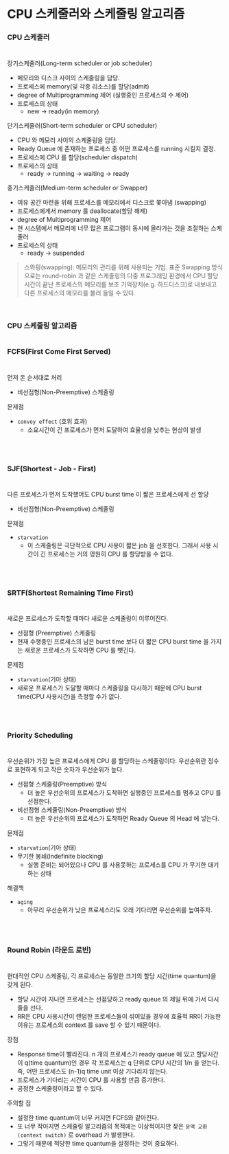 # CPU 스케줄러와 스케줄링 알고리즘


### CPU 스케줄러
#
장기스케줄러(Long-term scheduler or job scheduler)
* 메모리와 디스크 사이의 스케줄링을 담당.
* 프로세스에 memory(및 각종 리소스)를 할당(admit)
* degree of Multiprogramming 제어
(실행중인 프로세스의 수 제어)
* 프로세스의 상태
  * new -> ready(in memory)


단기스케줄러(Short-term scheduler or CPU scheduler)
* CPU 와 메모리 사이의 스케줄링을 담당.
* Ready Queue 에 존재하는 프로세스 중 어떤 프로세스를 running 시킬지 결정.
* 프로세스에 CPU 를 할당(scheduler dispatch)
* 프로세스의 상태
  * ready -> running -> waiting -> ready

중기스케줄러(Medium-term scheduler or Swapper)
* 여유 공간 마련을 위해 프로세스를 메모리에서 디스크로 쫓아냄 (swapping)
* 프로세스에게서 memory 를 deallocate(할당 해제)
* degree of Multiprogramming 제어
* 현 시스템에서 메모리에 너무 많은 프로그램이 동시에 올라가는 것을 조절하는 스케줄러
* 프로세스의 상태
  * ready -> suspended

> 스와핑(swapping): 메모리의 관리를 위해 사용되는 기법. 표준 Swapping 방식으로는 round-robin 과 같은 스케줄링의 다중 프로그래밍 환경에서 CPU 할당 시간이 끝난 프로세스의 메모리를 보조 기억장치(e.g. 하드디스크)로 내보내고 다른 프로세스의 메모리를 불러 들일 수 있다.

<br>

### CPU 스케줄링 알고리즘
#

### FCFS(First Come First Served)
#
먼저 온 순서대로 처리
* 비선점형(Non-Preemptive) 스케줄링

문제점
* `convoy effect` (호위 효과)
  * 소요시간이 긴 프로세스가 먼저 도달하여 효율성을 낮추는 현상이 발생

<br>
<br>


### SJF(Shortest - Job - First)
#
다른 프로세스가 먼저 도착했어도 CPU burst time 이 짧은 프로세스에게 선 할당
* 비선점형(Non-Preemptive) 스케줄링

문제점
* `starvation`
  * 이 스케줄링은 극단적으로 CPU 사용이 짧은 job 을 선호한다. 그래서 사용 시간이 긴 프로세스는 거의 영원히 CPU 를 할당받을 수 없다.

<br>
<br>


### SRTF(Shortest Remaining Time First)
#
새로운 프로세스가 도착할 때마다 새로운 스케줄링이 이루어진다.
* 선점형 (Preemptive) 스케줄링
* 현재 수행중인 프로세스의 남은 burst time 보다 더 짧은 CPU burst time 을 가지는 새로운 프로세스가 도착하면 CPU 를 뺏긴다.

문제점
* `starvation`(기아 상태)
* 새로운 프로세스가 도달할 때마다 스케줄링을 다시하기 때문에 CPU burst time(CPU 사용시간)을 측정할 수가 없다.

<br>
<br>


### Priority Scheduling
#
우선순위가 가장 높은 프로세스에게 CPU 를 할당하는 스케줄링이다. 우선순위란 정수로 표현하게 되고 작은 숫자가 우선순위가 높다.
* 선점형 스케줄링(Preemptive) 방식
  * 더 높은 우선순위의 프로세스가 도착하면 실행중인 프로세스를 멈추고 CPU 를 선점한다.
* 비선점형 스케줄링(Non-Preemptive) 방식
  * 더 높은 우선순위의 프로세스가 도착하면 Ready Queue 의 Head 에 넣는다.

문제점
* `starvation`(기아 상태)
* 무기한 봉쇄(Indefinite blocking)
  * 실행 준비는 되어있으나 CPU 를 사용못하는 프로세스를 CPU 가 무기한 대기하는 상태

해결책
* `aging`
  * 아무리 우선순위가 낮은 프로세스라도 오래 기다리면 우선순위를 높여주자.

<br>
<br>

### Round Robin (라운드 로빈)
#
현대적인 CPU 스케줄링, 각 프로세스는 동일한 크기의 할당 시간(time quantum)을 갖게 된다.
* 할당 시간이 지나면 프로세스는 선점당하고 ready queue 의 제일 뒤에 가서 다시 줄을 선다.
* RR은 CPU 사용시간이 랜덤한 프로세스들이 섞여있을 경우에 효율적
RR이 가능한 이유는 프로세스의 context 를 save 할 수 있기 때문이다.

장점
* Response time이 빨라진다.
n 개의 프로세스가 ready queue 에 있고 할당시간이 q(time quantum)인 경우 각 프로세스는 q 단위로 CPU 시간의 1/n 을 얻는다. 즉, 어떤 프로세스도 (n-1)q time unit 이상 기다리지 않는다.
* 프로세스가 기다리는 시간이 CPU 를 사용할 만큼 증가한다.
* 공정한 스케줄링이라고 할 수 있다.

주의할 점
* 설정한 time quantum이 너무 커지면 FCFS와 같아진다. 
* 또 너무 작아지면 스케줄링 알고리즘의 목적에는 이상적이지만 잦은 `문맥 교환(context switch)` 로 overhead 가 발생한다. 
* 그렇기 때문에 적당한 time quantum을 설정하는 것이 중요하다.
